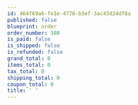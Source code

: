 ```yaml
---
id: 464f69a6-fe1e-4770-b3ef-3ac43d24df8a
published: false
blueprint: order
order_number: 380
is_paid: false
is_shipped: false
is_refunded: false
grand_total: 0
items_total: 0
tax_total: 0
shipping_total: 0
coupon_total: 0
title: ' '
---
```

